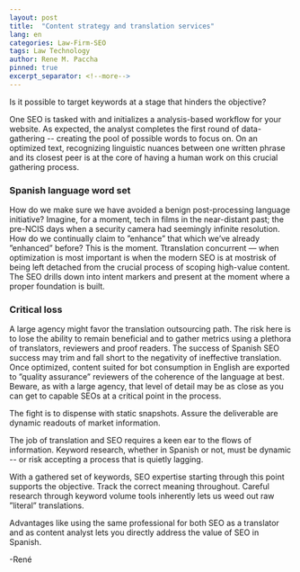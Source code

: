 ```yaml
---
layout: post
title:  "Content strategy and translation services"
lang: en
categories: Law-Firm-SEO
tags: Law Technology
author: Rene M. Paccha
pinned: true
excerpt_separator: <!--more-->
---
```


Is it possible to target keywords at a stage that hinders the objective?

One SEO is tasked with and initializes a analysis-based workflow for your website.  As expected, the analyst completes the first round of data-gathering  -- creating the pool of possible words to focus on.  On an optimized text, recognizing linguistic nuances between one written phrase and its closest peer is at the core of having a human work on this crucial gathering process.  

### Spanish language word set
How do we make sure we have avoided a benign post-processing language initiative? Imagine, for a moment, tech in films in the near-distant past; the pre-NCIS days when a security camera had seemingly infinite resolution.  How do we continually claim to ”enhance” that which we’ve already ”enhanced” before? This is the moment. Ttranslation concurrent — when optimization is most important is when the modern SEO is at mostrisk of being left detached from the crucial process of scoping high-value content.  The SEO drills down into intent markers and present at the moment where a proper foundation is built.

### Critical loss
A large agency might favor the translation outsourcing path.  The risk here is to lose the ability to remain beneficial and to gather metrics using a plethora of translators, reviewers and proof readers.  The success of Spanish SEO success may trim and fall short to the negativity of ineffective translation. Once optimized, content suited for bot consumption in English are exported to ”quality assurance” reviewers of the coherence of the language at best.  Beware, as with a large agency, that level of detail may be as close as you can get to capable SEOs at a critical point in the process.

The fight is to dispense with static snapshots.  Assure the deliverable are dynamic readouts of market information. 

The job of translation and SEO requires a keen ear to the flows of information.  Keyword research, whether in Spanish or not, must be dynamic -- or risk accepting a process that is quietly lagging.

With a gathered set of keywords, SEO expertise starting through this point supports the objective.   Track the correct meaning throughout.  Careful research  through keyword volume tools inherently lets us weed out raw ”literal” translations.

Advantages like using the same professional for both SEO as a translator and as content analyst lets you directly address the value of SEO in Spanish.

-René
